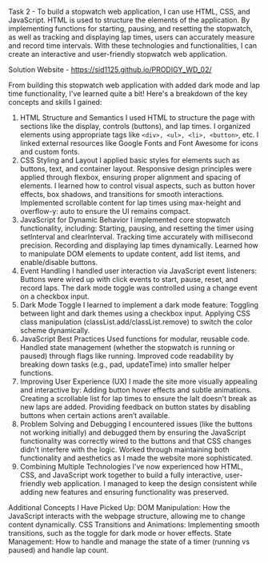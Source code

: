 Task 2 - To build a stopwatch web application, I can use HTML, CSS, and JavaScript. HTML is used to structure the elements of the application. By implementing functions for starting, pausing, and resetting the stopwatch, as well as tracking and displaying lap times, users can accurately measure and record time intervals. With these technologies and functionalities, I can create an interactive and user-friendly stopwatch web application. 

Solution Website - https://sid1125.github.io/PRODIGY_WD_02/

From building this stopwatch web application with added dark mode and lap time functionality, I've learned quite a bit! Here's a breakdown of the key concepts and skills I gained:

1. HTML Structure and Semantics
I used HTML to structure the page with sections like the display, controls (buttons), and lap times.
I organized elements using appropriate tags like ```<div>, <ul>, <li>, <button>```, etc.
I linked external resources like Google Fonts and Font Awesome for icons and custom fonts.
2. CSS Styling and Layout
I applied basic styles for elements such as buttons, text, and container layout.
Responsive design principles were applied through flexbox, ensuring proper alignment and spacing of elements.
I learned how to control visual aspects, such as button hover effects, box shadows, and transitions for smooth interactions.
Implemented scrollable content for lap times using max-height and overflow-y: auto to ensure the UI remains compact.
3. JavaScript for Dynamic Behavior
I implemented core stopwatch functionality, including:
Starting, pausing, and resetting the timer using setInterval and clearInterval.
Tracking time accurately with millisecond precision.
Recording and displaying lap times dynamically.
Learned how to manipulate DOM elements to update content, add list items, and enable/disable buttons.
4. Event Handling
I handled user interaction via JavaScript event listeners:
Buttons were wired up with click events to start, pause, reset, and record laps.
The dark mode toggle was controlled using a change event on a checkbox input.
5. Dark Mode Toggle
I learned to implement a dark mode feature:
Toggling between light and dark themes using a checkbox input.
Applying CSS class manipulation (classList.add/classList.remove) to switch the color scheme dynamically.
6. JavaScript Best Practices
Used functions for modular, reusable code.
Handled state management (whether the stopwatch is running or paused) through flags like running.
Improved code readability by breaking down tasks (e.g., pad, updateTime) into smaller helper functions.
7. Improving User Experience (UX)
I made the site more visually appealing and interactive by:
Adding button hover effects and subtle animations.
Creating a scrollable list for lap times to ensure the laIt doesn't break as new laps are added.
Providing feedback on button states by disabling buttons when certain actions aren’t available.
8. Problem Solving and Debugging
I encountered issues (like the buttons not working initially) and debugged them by ensuring the JavaScript functionality was correctly wired to the buttons and that CSS changes didn't interfere with the logic.
Worked through maintaining both functionality and aesthetics as I made the website more sophisticated.
9. Combining Multiple Technologies
I've now experienced how HTML, CSS, and JavaScript work together to build a fully interactive, user-friendly web application.
I managed to keep the design consistent while adding new features and ensuring functionality was preserved.


Additional Concepts I Have Picked Up:
DOM Manipulation: How the JavaScript interacts with the webpage structure, allowing me to change content dynamically.
CSS Transitions and Animations: Implementing smooth transitions, such as the toggle for dark mode or hover effects.
State Management: How to handle and manage the state of a timer (running vs paused) and handle lap count.
